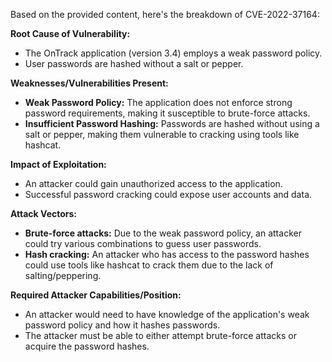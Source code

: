 Based on the provided content, here's the breakdown of CVE-2022-37164:

**Root Cause of Vulnerability:**

*   The OnTrack application (version 3.4) employs a weak password policy.
*   User passwords are hashed without a salt or pepper.

**Weaknesses/Vulnerabilities Present:**

*   **Weak Password Policy:**  The application does not enforce strong password requirements, making it susceptible to brute-force attacks.
*   **Insufficient Password Hashing:** Passwords are hashed without using a salt or pepper, making them vulnerable to cracking using tools like hashcat.

**Impact of Exploitation:**

*   An attacker could gain unauthorized access to the application.
*   Successful password cracking could expose user accounts and data.

**Attack Vectors:**

*   **Brute-force attacks:** Due to the weak password policy, an attacker could try various combinations to guess user passwords.
*   **Hash cracking:**  An attacker who has access to the password hashes could use tools like hashcat to crack them due to the lack of salting/peppering.

**Required Attacker Capabilities/Position:**

*   An attacker would need to have knowledge of the application's weak password policy and how it hashes passwords.
*   The attacker must be able to either attempt brute-force attacks or acquire the password hashes.